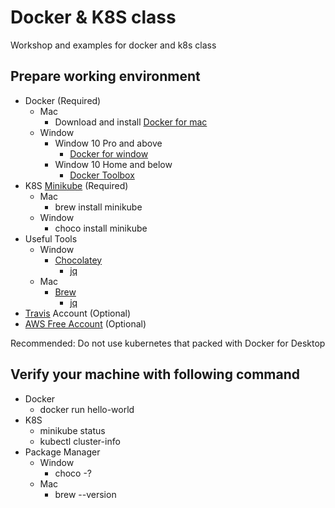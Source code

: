 # Docker & K8S class
Workshop and examples for docker and k8s class

## Prepare working environment
- Docker (Required)
  - Mac
    - Download and install [Docker for mac](https://docs.docker.com/docker-for-mac/install/)
  - Window
    - Window 10 Pro and above
      - [Docker for window](https://docs.docker.com/docker-for-windows/install/)
    - Window 10 Home and below
      - [Docker Toolbox](https://docs.docker.com/toolbox/toolbox_install_windows/)
- K8S [Minikube](https://kubernetes.io/docs/tasks/tools/install-minikube/)  (Required)
  - Mac
    - brew install minikube
  - Window
    - choco install minikube
- Useful Tools
  - Window
    - [Chocolatey](https://chocolatey.org/install#individual)
      - [jq](https://chocolatey.org/packages/jq)
  - Mac
    - [Brew](https://brew.sh/)
      - [jq](https://stedolan.github.io/jq/download/)
- [Travis](https://travis-ci.org/) Account (Optional)
- [AWS Free Account](https://aws.amazon.com/) (Optional)
  
Recommended: Do not use kubernetes that packed with Docker for Desktop

## Verify your machine with following command
- Docker
  - docker run hello-world
- K8S
  - minikube status
  - kubectl cluster-info
- Package Manager
  - Window
    - choco -?
  - Mac
    - brew --version
